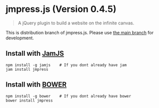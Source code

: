 # jmpress.js (Version 0.4.5)

> A jQuery plugin to build a website on the infinite canvas.

This is distribution branch of jmpress.js. Please use [the main branch](https://github.com/jmpressjs/jmpress.js) for development.

## Install with [JamJS](http://jamjs.org)

```
npm install -g jamjs    # If you dont already have jam
jam install jmpress
```

## Install with [BOWER](http://twitter.github.com/bower/)

```
npm install -g bower    # If you dont already have bower
bower install jmpress
```
